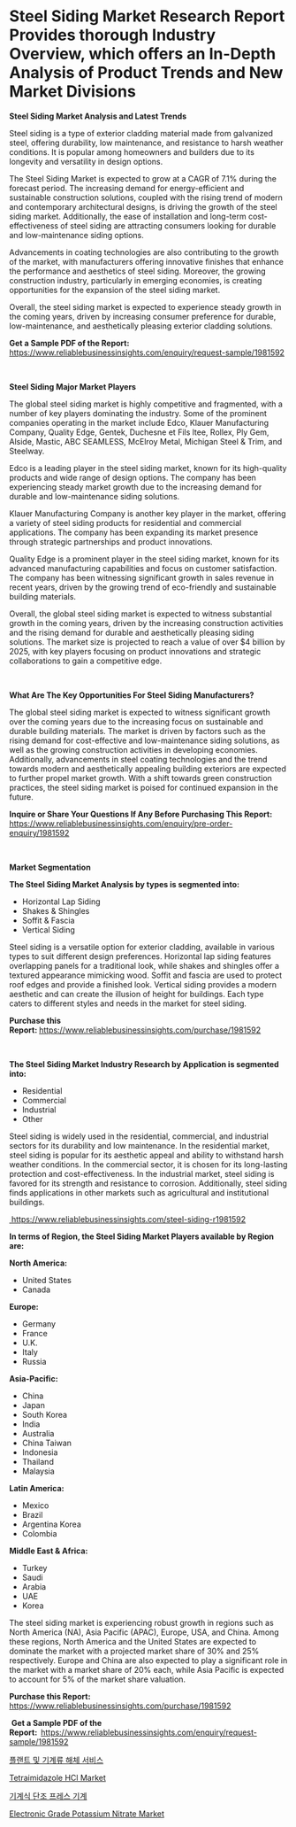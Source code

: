 <p><h1>Steel Siding Market Research Report Provides thorough Industry Overview, which offers an In-Depth Analysis of Product Trends and New Market Divisions</h1></p><p><strong>Steel Siding Market Analysis and Latest Trends</strong></p>
<p><p>Steel siding is a type of exterior cladding material made from galvanized steel, offering durability, low maintenance, and resistance to harsh weather conditions. It is popular among homeowners and builders due to its longevity and versatility in design options.</p><p>The Steel Siding Market is expected to grow at a CAGR of 7.1% during the forecast period. The increasing demand for energy-efficient and sustainable construction solutions, coupled with the rising trend of modern and contemporary architectural designs, is driving the growth of the steel siding market. Additionally, the ease of installation and long-term cost-effectiveness of steel siding are attracting consumers looking for durable and low-maintenance siding options.</p><p>Advancements in coating technologies are also contributing to the growth of the market, with manufacturers offering innovative finishes that enhance the performance and aesthetics of steel siding. Moreover, the growing construction industry, particularly in emerging economies, is creating opportunities for the expansion of the steel siding market.</p><p>Overall, the steel siding market is expected to experience steady growth in the coming years, driven by increasing consumer preference for durable, low-maintenance, and aesthetically pleasing exterior cladding solutions.</p></p>
<p><strong>Get a Sample PDF of the Report:&nbsp;</strong> <a href="https://www.reliablebusinessinsights.com/enquiry/request-sample/1981592">https://www.reliablebusinessinsights.com/enquiry/request-sample/1981592</a></p>
<p>&nbsp;</p>
<p><strong>Steel Siding Major Market Players</strong></p>
<p><p>The global steel siding market is highly competitive and fragmented, with a number of key players dominating the industry. Some of the prominent companies operating in the market include Edco, Klauer Manufacturing Company, Quality Edge, Gentek, Duchesne et Fils ltee, Rollex, Ply Gem, Alside, Mastic, ABC SEAMLESS, McElroy Metal, Michigan Steel & Trim, and Steelway.</p><p>Edco is a leading player in the steel siding market, known for its high-quality products and wide range of design options. The company has been experiencing steady market growth due to the increasing demand for durable and low-maintenance siding solutions.</p><p>Klauer Manufacturing Company is another key player in the market, offering a variety of steel siding products for residential and commercial applications. The company has been expanding its market presence through strategic partnerships and product innovations.</p><p>Quality Edge is a prominent player in the steel siding market, known for its advanced manufacturing capabilities and focus on customer satisfaction. The company has been witnessing significant growth in sales revenue in recent years, driven by the growing trend of eco-friendly and sustainable building materials.</p><p>Overall, the global steel siding market is expected to witness substantial growth in the coming years, driven by the increasing construction activities and the rising demand for durable and aesthetically pleasing siding solutions. The market size is projected to reach a value of over $4 billion by 2025, with key players focusing on product innovations and strategic collaborations to gain a competitive edge.</p></p>
<p>&nbsp;</p>
<p><strong>What Are The Key Opportunities For Steel Siding Manufacturers?</strong></p>
<p><p>The global steel siding market is expected to witness significant growth over the coming years due to the increasing focus on sustainable and durable building materials. The market is driven by factors such as the rising demand for cost-effective and low-maintenance siding solutions, as well as the growing construction activities in developing economies. Additionally, advancements in steel coating technologies and the trend towards modern and aesthetically appealing building exteriors are expected to further propel market growth. With a shift towards green construction practices, the steel siding market is poised for continued expansion in the future.</p></p>
<p><strong>Inquire or Share Your Questions If Any Before Purchasing This Report:</strong> <a href="https://www.reliablebusinessinsights.com/enquiry/pre-order-enquiry/1981592">https://www.reliablebusinessinsights.com/enquiry/pre-order-enquiry/1981592</a></p>
<p>&nbsp;</p>
<p><strong>Market Segmentation</strong></p>
<p><strong>The Steel Siding Market Analysis by types is segmented into:</strong></p>
<p><ul><li>Horizontal Lap Siding</li><li>Shakes & Shingles</li><li>Soffit & Fascia</li><li>Vertical Siding</li></ul></p>
<p><p>Steel siding is a versatile option for exterior cladding, available in various types to suit different design preferences. Horizontal lap siding features overlapping panels for a traditional look, while shakes and shingles offer a textured appearance mimicking wood. Soffit and fascia are used to protect roof edges and provide a finished look. Vertical siding provides a modern aesthetic and can create the illusion of height for buildings. Each type caters to different styles and needs in the market for steel siding.</p></p>
<p><strong>Purchase this Report:&nbsp;</strong><a href="https://www.reliablebusinessinsights.com/purchase/1981592">https://www.reliablebusinessinsights.com/purchase/1981592</a></p>
<p>&nbsp;</p>
<p><strong>The Steel Siding Market Industry Research by Application is segmented into:</strong></p>
<p><ul><li>Residential</li><li>Commercial</li><li>Industrial</li><li>Other</li></ul></p>
<p><p>Steel siding is widely used in the residential, commercial, and industrial sectors for its durability and low maintenance. In the residential market, steel siding is popular for its aesthetic appeal and ability to withstand harsh weather conditions. In the commercial sector, it is chosen for its long-lasting protection and cost-effectiveness. In the industrial market, steel siding is favored for its strength and resistance to corrosion. Additionally, steel siding finds applications in other markets such as agricultural and institutional buildings.</p></p>
<p><a href="https://www.reliablebusinessinsights.com/steel-siding-r1981592">&nbsp;https://www.reliablebusinessinsights.com/steel-siding-r1981592</a></p>
<p><strong>In terms of Region, the Steel Siding Market Players available by Region are:</strong></p>
<p>
    <p> <strong> North America: </strong>
        <ul>
            <li>United States</li>
            <li>Canada</li>
        </ul>
        </p> 
    <p> <strong> Europe: </strong>
        <ul>
            <li>Germany</li>
            <li>France</li>
            <li>U.K.</li>
            <li>Italy</li>
            <li>Russia</li>
        </ul>
        </p> 
    <p> <strong> Asia-Pacific: </strong>
        <ul>
            <li>China</li>
            <li>Japan</li>
            <li>South Korea</li>
            <li>India</li>
            <li>Australia</li>
            <li>China Taiwan</li>
            <li>Indonesia</li>
            <li>Thailand</li>
            <li>Malaysia</li>
        </ul>
        </p> 
    <p> <strong> Latin America: </strong>
        <ul>
            <li>Mexico</li>
            <li>Brazil</li>
            <li>Argentina Korea</li>
            <li>Colombia</li>
        </ul>
        </p> 
    <p> <strong> Middle East & Africa: </strong>
        <ul>
            <li>Turkey</li>
            <li>Saudi</li>
            <li>Arabia</li>
            <li>UAE</li>
            <li>Korea</li>
        </ul>
    </p>
    </p>
<p><p>The steel siding market is experiencing robust growth in regions such as North America (NA), Asia Pacific (APAC), Europe, USA, and China. Among these regions, North America and the United States are expected to dominate the market with a projected market share of 30% and 25% respectively. Europe and China are also expected to play a significant role in the market with a market share of 20% each, while Asia Pacific is expected to account for 5% of the market share valuation.</p></p>
<p><strong>Purchase this Report: </strong><a href="https://www.reliablebusinessinsights.com/purchase/1981592">https://www.reliablebusinessinsights.com/purchase/1981592</a></p>
<p>&nbsp;<strong>Get a Sample PDF of the Report:&nbsp;&nbsp;</strong><a href="https://www.reliablebusinessinsights.com/enquiry/request-sample/1981592">https://www.reliablebusinessinsights.com/enquiry/request-sample/1981592</a></p>
<p><strong></strong></p>
<p><p><a href="https://medium.com/@thanhlieme24/%EC%8B%9D%EB%AC%BC-%EB%B0%8F-%EA%B8%B0%EA%B3%84-%ED%95%B4%EC%B2%B4-%EC%84%9C%EB%B9%84%EC%8A%A4-%EC%8B%9C%EC%9E%A5%EC%9D%80-%EC%8B%9C%EC%9E%A5-%EC%A0%90%EC%9C%A0%EC%9C%A8-%ED%81%AC%EA%B8%B0-%EB%B0%8F-2031%EB%85%84%EA%B9%8C%EC%A7%80%EC%9D%98-%EC%98%88%EC%83%81-%EC%98%88%EC%B8%A1%EC%97%90-%EC%A7%91%EC%A4%91%ED%95%A9%EB%8B%88%EB%8B%A4-13c027f5a958">플랜트 및 기계류 해체 서비스</a></p><p><a href="https://github.com/KeeganBarrows2023/Market-Research-Report-List-2/blob/main/tetraimidazole-hcl-market.md">Tetraimidazole HCl Market</a></p><p><a href="https://medium.com/@thanhlieme24/%EA%B8%B0%EA%B3%84-%EB%8B%A8%EC%A1%B0-%ED%94%84%EB%A0%88%EC%8A%A4-%EA%B8%B0%EA%B3%84-%EC%8B%9C%EC%9E%A5-%EA%B7%9C%EB%AA%A8-%EC%8B%9C%EC%9E%A5-%EC%A0%84%EB%A7%9D-%EB%B0%8F-%EC%8B%9C%EC%9E%A5-%EC%98%88%EC%B8%A1-2024%EB%85%84%EB%B6%80%ED%84%B0-2031%EB%85%84%EA%B9%8C%EC%A7%80-7d0f8ce4205f">기계식 단조 프레스 기계</a></p><p><a href="https://github.com/Alonsoolds3wq1d81czn8rbol/Market-Research-Report-List-3/blob/main/electronic-grade-potassium-nitrate-market.md">Electronic Grade Potassium Nitrate Market</a></p></p>